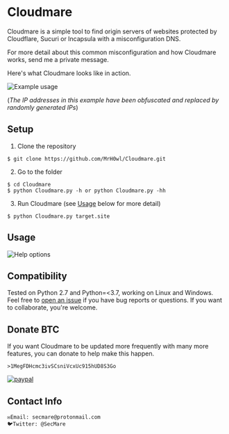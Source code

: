 # Cloudmare

Cloudmare is a simple tool to find origin servers of websites protected by Cloudflare, Sucuri or Incapsula with a misconfiguration DNS.

For more detail about this common misconfiguration and how Cloudmare works, send me a private message.

Here's what Cloudmare looks like in action.

![Example usage](https://i.imgur.com/pSzOXFG.png "Example usage")

(_The IP addresses in this example have been obfuscated and replaced by randomly generated IPs_)

## Setup

1) Clone the repository

```
$ git clone https://github.com/MrH0wl/Cloudmare.git
```

2) Go to the folder

```
$ cd Cloudmare
$ python Cloudmare.py -h or python Cloudmare.py -hh
```

3) Run Cloudmare (see [Usage](#usage) below for more detail)

```
$ python Cloudmare.py target.site
```

## Usage

![Help options](https://i.imgur.com/9pmF1ol.png "Help options")

## Compatibility

Tested on Python 2.7 and Python=<3.7, working on Linux and Windows. Feel free to [open an issue] if you have bug reports or questions. If you want to collaborate, you're welcome.

[open an issue]: https://github.com/MrH0wl/Cloudmare/issues/new

## Donate BTC

If you want Cloudmare to be updated more frequently with many more features, you can donate to help make this happen.

```
>1MegFDHcmc3ivSCsniVcxUc915hUD8S3Go
```
[![paypal](https://www.paypalobjects.com/en_US/i/btn/btn_donateCC_LG.gif)](https://paypal.me/jackablandon)

## Contact Info
```
✉️Email: secmare@protonmail.com
🐦Twitter: @SecMare
```
